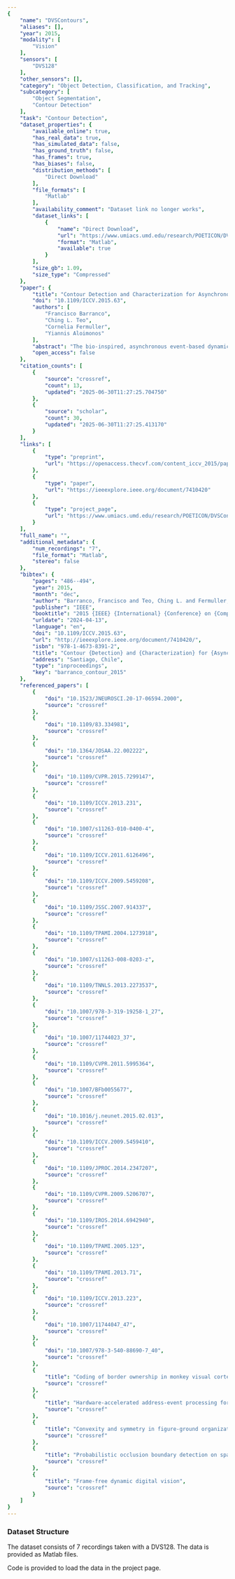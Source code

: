 ```yaml
---
{
    "name": "DVSContours",
    "aliases": [],
    "year": 2015,
    "modality": [
        "Vision"
    ],
    "sensors": [
        "DVS128"
    ],
    "other_sensors": [],
    "category": "Object Detection, Classification, and Tracking",
    "subcategory": [
        "Object Segmentation",
        "Contour Detection"
    ],
    "task": "Contour Detection",
    "dataset_properties": {
        "available_online": true,
        "has_real_data": true,
        "has_simulated_data": false,
        "has_ground_truth": false,
        "has_frames": true,
        "has_biases": false,
        "distribution_methods": [
            "Direct Download"
        ],
        "file_formats": [
            "Matlab"
        ],
        "availability_comment": "Dataset link no longer works",
        "dataset_links": [
            {
                "name": "Direct Download",
                "url": "https://www.umiacs.umd.edu/research/POETICON/DVSContours/resources/dataset/complexMotion3.zip",
                "format": "Matlab",
                "available": true
            }
        ],
        "size_gb": 1.09,
        "size_type": "Compressed"
    },
    "paper": {
        "title": "Contour Detection and Characterization for Asynchronous Event Sensors",
        "doi": "10.1109/ICCV.2015.63",
        "authors": [
            "Francisco Barranco",
            "Ching L. Teo",
            "Cornelia Fermuller",
            "Yiannis Aloimonos"
        ],
        "abstract": "The bio-inspired, asynchronous event-based dynamic vision sensor records temporal changes in the luminance of the scene at high temporal resolution. Since events are only triggered at signi\ufb01cant luminance changes, most events occur at the boundary of objects and their parts. The detection of these contours is an essential step for further interpretation of the scene. This paper presents an approach to learn the location of contours and their border ownership using Structured Random Forests on event-based features that encode motion, timing, texture, and spatial orientations. The classi\ufb01er integrates elegantly information over time by utilizing the classi\ufb01cation results previously computed. Finally, the contour detection and boundary assignment are demonstrated in a layer-segmentation of the scene. Experimental results demonstrate good performance in boundary detection and segmentation.",
        "open_access": false
    },
    "citation_counts": [
        {
            "source": "crossref",
            "count": 13,
            "updated": "2025-06-30T11:27:25.704750"
        },
        {
            "source": "scholar",
            "count": 30,
            "updated": "2025-06-30T11:27:25.413170"
        }
    ],
    "links": [
        {
            "type": "preprint",
            "url": "https://openaccess.thecvf.com/content_iccv_2015/papers/Barranco_Contour_Detection_and_ICCV_2015_paper.pdf"
        },
        {
            "type": "paper",
            "url": "https://ieeexplore.ieee.org/document/7410420"
        },
        {
            "type": "project_page",
            "url": "https://www.umiacs.umd.edu/research/POETICON/DVSContours/"
        }
    ],
    "full_name": "",
    "additional_metadata": {
        "num_recordings": "7",
        "file_format": "Matlab",
        "stereo": false
    },
    "bibtex": {
        "pages": "486--494",
        "year": 2015,
        "month": "dec",
        "author": "Barranco, Francisco and Teo, Ching L. and Fermuller, Cornelia and Aloimonos, Yiannis",
        "publisher": "IEEE",
        "booktitle": "2015 {IEEE} {International} {Conference} on {Computer} {Vision} ({ICCV})",
        "urldate": "2024-04-13",
        "language": "en",
        "doi": "10.1109/ICCV.2015.63",
        "url": "http://ieeexplore.ieee.org/document/7410420/",
        "isbn": "978-1-4673-8391-2",
        "title": "Contour {Detection} and {Characterization} for {Asynchronous} {Event} {Sensors}",
        "address": "Santiago, Chile",
        "type": "inproceedings",
        "key": "barranco_contour_2015"
    },
    "referenced_papers": [
        {
            "doi": "10.1523/JNEUROSCI.20-17-06594.2000",
            "source": "crossref"
        },
        {
            "doi": "10.1109/83.334981",
            "source": "crossref"
        },
        {
            "doi": "10.1364/JOSAA.22.002222",
            "source": "crossref"
        },
        {
            "doi": "10.1109/CVPR.2015.7299147",
            "source": "crossref"
        },
        {
            "doi": "10.1109/ICCV.2013.231",
            "source": "crossref"
        },
        {
            "doi": "10.1007/s11263-010-0400-4",
            "source": "crossref"
        },
        {
            "doi": "10.1109/ICCV.2011.6126496",
            "source": "crossref"
        },
        {
            "doi": "10.1109/ICCV.2009.5459208",
            "source": "crossref"
        },
        {
            "doi": "10.1109/JSSC.2007.914337",
            "source": "crossref"
        },
        {
            "doi": "10.1109/TPAMI.2004.1273918",
            "source": "crossref"
        },
        {
            "doi": "10.1007/s11263-008-0203-z",
            "source": "crossref"
        },
        {
            "doi": "10.1109/TNNLS.2013.2273537",
            "source": "crossref"
        },
        {
            "doi": "10.1007/978-3-319-19258-1_27",
            "source": "crossref"
        },
        {
            "doi": "10.1007/11744023_37",
            "source": "crossref"
        },
        {
            "doi": "10.1109/CVPR.2011.5995364",
            "source": "crossref"
        },
        {
            "doi": "10.1007/BFb0055677",
            "source": "crossref"
        },
        {
            "doi": "10.1016/j.neunet.2015.02.013",
            "source": "crossref"
        },
        {
            "doi": "10.1109/ICCV.2009.5459410",
            "source": "crossref"
        },
        {
            "doi": "10.1109/JPROC.2014.2347207",
            "source": "crossref"
        },
        {
            "doi": "10.1109/CVPR.2009.5206707",
            "source": "crossref"
        },
        {
            "doi": "10.1109/IROS.2014.6942940",
            "source": "crossref"
        },
        {
            "doi": "10.1109/TPAMI.2005.123",
            "source": "crossref"
        },
        {
            "doi": "10.1109/TPAMI.2013.71",
            "source": "crossref"
        },
        {
            "doi": "10.1109/ICCV.2013.223",
            "source": "crossref"
        },
        {
            "doi": "10.1007/11744047_47",
            "source": "crossref"
        },
        {
            "doi": "10.1007/978-3-540-88690-7_40",
            "source": "crossref"
        },
        {
            "title": "Coding of border ownership in monkey visual cortex",
            "source": "crossref"
        },
        {
            "title": "Hardware-accelerated address-event processing for highspeed visual object recognition",
            "source": "crossref"
        },
        {
            "title": "Convexity and symmetry in figure-ground organization",
            "source": "crossref"
        },
        {
            "title": "Probabilistic occlusion boundary detection on spatiotemporal lattices",
            "source": "crossref"
        },
        {
            "title": "Frame-free dynamic digital vision",
            "source": "crossref"
        }
    ]
}
---
```


### Dataset Structure

The dataset consists of 7 recordings taken with a DVS128. The data is provided as Matlab files.

Code is provided to load the data in the project page.
